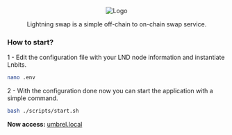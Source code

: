 <p height="auto" width="200" align="center">
  <img src="https://i.imgur.com/T610QcX.png" alt="Logo">
</p>

<p align="center"> Lightning swap is a simple off-chain to on-chain swap service. </p>

### How to start?

1 - Edit the configuration file with your LND node information and instantiate Lnbits.
```bash
nano .env
```

2 - With the configuration done now you can start the application with a simple command.

```bash
bash ./scripts/start.sh
```
<b>Now access:</b> [umbrel.local](http://umbrel.local:4353)
